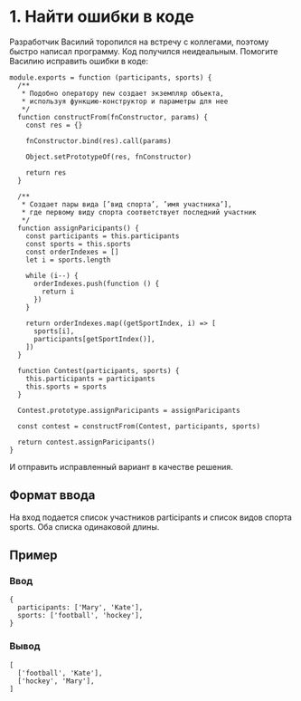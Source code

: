 # 1. Найти ошибки в коде

Разработчик Василий торопился на встречу с коллегами, поэтому быстро написал программу. Код получился неидеальным. Помогите Василию исправить ошибки в коде:

```JS
module.exports = function (participants, sports) {
  /**
   * Подобно оператору new создает экземпляр объекта,
   * используя функцию-конструктор и параметры для нее
   */
  function constructFrom(fnConstructor, params) {
    const res = {}

    fnConstructor.bind(res).call(params)

    Object.setPrototypeOf(res, fnConstructor)

    return res
  }

  /**
   * Создает пары вида [’вид спорта’, ’имя участника’],
   * где первому виду спорта соответствует последний участник
   */
  function assignParicipants() {
    const participants = this.participants
    const sports = this.sports
    const orderIndexes = []
    let i = sports.length

    while (i--) {
      orderIndexes.push(function () {
        return i
      })
    }

    return orderIndexes.map((getSportIndex, i) => [
      sports[i],
      participants[getSportIndex()],
    ])
  }

  function Contest(participants, sports) {
    this.participants = participants
    this.sports = sports
  }

  Contest.prototype.assignParicipants = assignParicipants

  const contest = constructFrom(Contest, participants, sports)

  return contest.assignParicipants()
}
```

И отправить исправленный вариант в качестве решения.

## Формат ввода

На вход подается список участников participants и список видов спорта sports. Оба списка одинаковой длины.

## Пример

### Ввод

```JS
{
  participants: ['Mary', 'Kate'],
  sports: ['football', 'hockey'],
}
```

### Вывод

```JS
[
  ['football', 'Kate'],
  ['hockey', 'Mary'],
]

```
